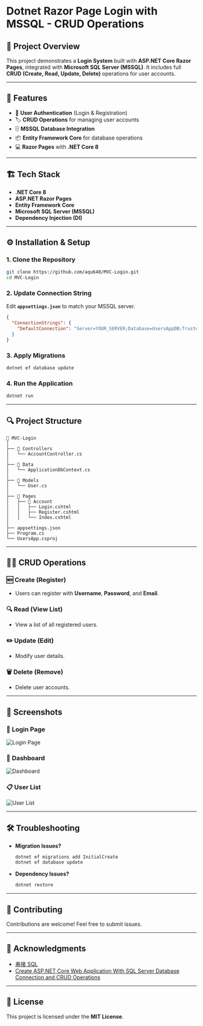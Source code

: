 # Dotnet Razor Page Login with MSSQL - CRUD Operations

## 📜 Project Overview
This project demonstrates a **Login System** built with **ASP.NET Core Razor Pages**, integrated with **Microsoft SQL Server (MSSQL)**. It includes full **CRUD (Create, Read, Update, Delete)** operations for user accounts.

---

## 🚀 Features
- 🔑 **User Authentication** (Login & Registration)
- 🏷️ **CRUD Operations** for managing user accounts
- 🗄️ **MSSQL Database Integration**
- 📦 **Entity Framework Core** for database operations
- 💻 **Razor Pages** with **.NET Core 8**

---

## 🏗️ Tech Stack
- **.NET Core 8**
- **ASP.NET Razor Pages**
- **Entity Framework Core**
- **Microsoft SQL Server (MSSQL)**
- **Dependency Injection (DI)**

---

## ⚙️ Installation & Setup

### 1. Clone the Repository
```bash
git clone https://github.com/aqu640/MVC-Login.git
cd MVC-Login
```

### 2. Update Connection String
Edit **`appsettings.json`** to match your MSSQL server.

```json
{
  "ConnectionStrings": {
    "DefaultConnection": "Server=YOUR_SERVER;Database=UsersAppDB;Trusted_Connection=True;"
  }
}
```

### 3. Apply Migrations
```bash
dotnet ef database update
```

### 4. Run the Application
```bash
dotnet run
```

---

## 🔍 Project Structure
```
📁 MVC-Login
│
├── 📂 Controllers
│   └── AccountController.cs
│
├── 📂 Data
│   └── ApplicationDbContext.cs
│
├── 📂 Models
│   └── User.cs
│
├── 📂 Pages
│   ├── 📁 Account
│   │   ├── Login.cshtml
│   │   ├── Register.cshtml
│   │   └── Index.cshtml
│
├── appsettings.json
├── Program.cs
└── UsersApp.csproj
```

---

## 🏃‍♂️ CRUD Operations

### 🆕 **Create (Register)**
- Users can register with **Username**, **Password**, and **Email**.

### 🔍 **Read (View List)**
- View a list of all registered users.

### ✏️ **Update (Edit)**
- Modify user details.

### 🗑️ **Delete (Remove)**
- Delete user accounts.

---

## 📸 Screenshots

### 🔑 **Login Page**
![Login Page](https://via.placeholder.com/800x400)

### 🏡 **Dashboard**
![Dashboard](https://via.placeholder.com/800x400)

### 📋 **User List**
![User List](https://via.placeholder.com/800x400)

---

## 🛠️ Troubleshooting
- **Migration Issues?**
  ```bash
  dotnet ef migrations add InitialCreate
  dotnet ef database update
  ```

- **Dependency Issues?**
  ```bash
  dotnet restore
  ```

---

## 🤝 Contributing
Contributions are welcome! Feel free to submit issues.

---

## 🏅 Acknowledgments
- [串接 SQL](https://www.youtube.com/watch?v=AvNVxRIMvco)
- [Create ASP.NET Core Web Application With SQL Server Database Connection and CRUD Operations](https://www.youtube.com/watch?v=T-e554Zt3n4)

---

## 📜 License
This project is licensed under the **MIT License**.
